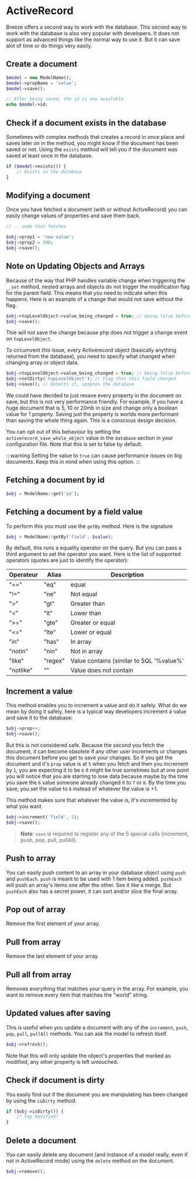 # ActiveRecord <Badge type="tip" text="3.0.0" />

Breeze offers a second way to work with the database. This second way to work with the database is also very popular
with developers. It does not support as advanced things like the normal way to use it. But it can save alot of time
or do things very easily.

## Create a document

```php
$model = new ModelName();
$model->propName = 'value';
$model->save();

// After being saved, the id is now available
echo $model->id;
```

## Check if a document exists in the database

Sometimes with complex methods that creates a record in once place and saves later on in the method, you might know
if the document has been saved or not. Using the `exists` method will tell you if the document was saved at least once
in the database.

```php
if ($model->exists()) {
    // Exists in the database
}
```

## Modifying a document

Once you have fetched a document (with or without ActiveRecord) you can easily change values of properties and save
them back.

```php
// .. code that fetches

$obj->prop1 = 'new value';
$obj->prop2 = 200;
$obj->save();
```

## Note on Updating Objects and Arrays

Because of the way that PHP handles variable change when triggering the `__set` method, nested arrays and objects do not trigger the modification flag for the parent field. This means that you need to indicate when this happens. Here is an example of a change that would not save without the flag.

```php
$obj->topLevelObject->value_being_changed = true; // being false before
$obj->save();
```
Thie will not save the change because php does not trigger a change event on `topLevelObject`.

To circumvent this issue, every Activerecord object (basically anything returned from the database), you need to specify what changed when changing array or object data.

```php
$obj->topLevelObject->value_being_changed = true; // being false before
$obj->setDirty('topLevelObject'); // Flag that this field changed
$obj->save(); // Detects it, updates the database
```

We could have decided to just resave every property in the document on save, but this is not very performance friendly. For example, if you have a huge document that is 5, 10 or 20mb in size and change only a boolean value for 1 property. Saving just the property is worlds more performant than saving the whole thing again. This is a conscious design decision.

You can opt out of this behaviour by setting the `activerecord_save_whole_object` value in the `database` section in your configuration file. Note that this is set to false by default.

:::warning
Setting the value to `true` can cause performance issues on big documents. Keep this in mind when using this option.
:::

## Fetching a document by id

```php
$obj = ModelName::get('id');
```

## Fetching a document by a field value

To perform this you must use the `getBy` method. Here is the signature

```php
$obj = ModelName::getBy('field', $value);
```

By default, this runs a equality operator on the query. But you can pass a third argument to set the operator you want.
Here is the list of supported operators (quotes are just to identify the operator):

| Operateur | Alias   | Description                              |
|-----------|---------|------------------------------------------|
| "=="      | "eq"    | equal                                    |
| "!="      | "ne"    | Not equal                                |
| ">"       | "gt"    | Greater than                             |
| "<"       | "lt"    | Lower than                               |
| ">="      | "gte"   | Greater or equal                         |
| "<="      | "lte"   | Lower or equal                           |
| "in"      | "has"   | In array                                 |
| "notin"   | "nin"   | Not in array                             |
| "like"    | "regex" | Value contains (similar to SQL '%value%' |
| "notlike" | ""      | Value does not contain                   |

## Increment a value

This method enables you to increment a value and do it safely. What do we mean by doing it safely, here is a typical
way developers increment a value and save it to the database:

```php
$obj->prop++;
$obj->save();
```

But this is not considered safe. Because the second you fetch the document, it can become obsolete if any other user
increments or changes this document before you get to save your changes. So if you get the document and it's `prop` value
is at `5` when you fetch and then you increment by `1`, you are expecting it to be `6` it might be true sometimes but
at one point you will notice that you are starting to lose data because maybe by the time you save the `6` value someone
already changed it to `7` or `8`. By the time you save, you set the value to `6` instead of whatever the value is +1.

This method makes sure that whatever the value is, it's incremented by what you want.

```php
$obj->increment('field', 1);
$obj->save();
```

> __Note__: `save` is required to register any of the 5 special calls (increment, push, pop, pull, pullAll).

## Push to array

You can easily push content to an array in your database object using `push` and `pushEach`. `push` is meant to be used
with 1 item being added. `pushEach` will push an array's items one after the other. See it like a merge. But `pushEach`
also has a secret power, it can sort and/or slice the final array.

## Pop out of array

Remove the first element of your array.

## Pull from array

Remove the last element of your array.

## Pull all from array

Removes everything that matches your query in the array. For example, you want to remove every item that matches the "world"
string.

## Updated values after saving

This is useful when you update a document with any of the `increment`, `push`, `pop`, `pull`, `pullAll` methods. You
can ask the model to refresh itself.

```php
$obj->refresh();
```

Note that this will only update the object's properties that marked as modified, any other property is left untouched.

## Check if document is dirty

You easily find out if the document you are manipulating has been changed by using the `isDirty` method.

```php
if ($obj->isDirty()) {
    // Yep modified!
}
```

## Delete a document

You can easily delete any document (and instance of a model really, even if not in ActiveRecord mode) using the `delete`
method on the document.

```php
$obj->remove();
```